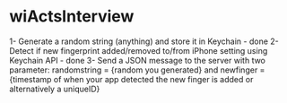 # wiActsInterview

1- Generate a random string (anything) and store it in Keychain - done
2- Detect if new fingerprint added/removed to/from iPhone setting using Keychain API - done
3- Send a JSON message to the server with two parameter: randomstring = {random you generated} and newfinger = {timestamp of when your app detected the new finger is added or alternatively a uniqueID}

